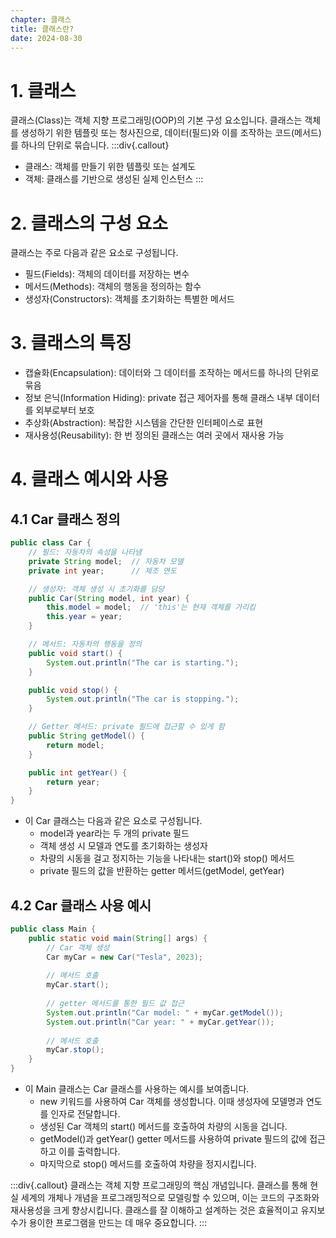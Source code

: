 ```yaml
---
chapter: 클래스
title: 클래스란?
date: 2024-08-30
---
```

# 1. 클래스
클래스(Class)는 객체 지향 프로그래밍(OOP)의 기본 구성 요소입니다. 클래스는 객체를 생성하기 위한 템플릿 또는 청사진으로, 데이터(필드)와 이를 조작하는 코드(메서드)를 하나의 단위로 묶습니다.
:::div{.callout}
- 클래스: 객체를 만들기 위한 템플릿 또는 설계도
- 객체: 클래스를 기반으로 생성된 실제 인스턴스
:::

# 2. 클래스의 구성 요소
클래스는 주로 다음과 같은 요소로 구성됩니다.
- 필드(Fields): 객체의 데이터를 저장하는 변수
- 메서드(Methods): 객체의 행동을 정의하는 함수
- 생성자(Constructors): 객체를 초기화하는 특별한 메서드

# 3. 클래스의 특징
- 캡슐화(Encapsulation): 데이터와 그 데이터를 조작하는 메서드를 하나의 단위로 묶음
- 정보 은닉(Information Hiding): private 접근 제어자를 통해 클래스 내부 데이터를 외부로부터 보호
- 추상화(Abstraction): 복잡한 시스템을 간단한 인터페이스로 표현
- 재사용성(Reusability): 한 번 정의된 클래스는 여러 곳에서 재사용 가능

# 4. 클래스 예시와 사용
## 4.1 Car 클래스 정의
```java
public class Car {
    // 필드: 자동차의 속성을 나타냄
    private String model;  // 자동차 모델
    private int year;      // 제조 연도

    // 생성자: 객체 생성 시 초기화를 담당
    public Car(String model, int year) {
        this.model = model;  // 'this'는 현재 객체를 가리킴
        this.year = year;
    }

    // 메서드: 자동차의 행동을 정의
    public void start() {
        System.out.println("The car is starting.");
    }

    public void stop() {
        System.out.println("The car is stopping.");
    }

    // Getter 메서드: private 필드에 접근할 수 있게 함
    public String getModel() {
        return model;
    }

    public int getYear() {
        return year;
    }
}
```
- 이 Car 클래스는 다음과 같은 요소로 구성됩니다.
    - model과 year라는 두 개의 private 필드
    - 객체 생성 시 모델과 연도를 초기화하는 생성자
    - 차량의 시동을 걸고 정지하는 기능을 나타내는 start()와 stop() 메서드
    - private 필드의 값을 반환하는 getter 메서드(getModel, getYear)

## 4.2 Car 클래스 사용 예시
```java
public class Main {
    public static void main(String[] args) {
        // Car 객체 생성
        Car myCar = new Car("Tesla", 2023);
        
        // 메서드 호출
        myCar.start();
        
        // getter 메서드를 통한 필드 값 접근
        System.out.println("Car model: " + myCar.getModel());
        System.out.println("Car year: " + myCar.getYear());
        
        // 메서드 호출
        myCar.stop();
    }
}
```
- 이 Main 클래스는 Car 클래스를 사용하는 예시를 보여줍니다.
    - new 키워드를 사용하여 Car 객체를 생성합니다. 이때 생성자에 모델명과 연도를 인자로 전달합니다.
    - 생성된 Car 객체의 start() 메서드를 호출하여 차량의 시동을 겁니다.
    - getModel()과 getYear() getter 메서드를 사용하여 private 필드의 값에 접근하고 이를 출력합니다.
    - 마지막으로 stop() 메서드를 호출하여 차량을 정지시킵니다.


:::div{.callout}
클래스는 객체 지향 프로그래밍의 핵심 개념입니다. 클래스를 통해 현실 세계의 개체나 개념을 프로그래밍적으로 모델링할 수 있으며, 이는 코드의 구조화와 재사용성을 크게 향상시킵니다. 클래스를 잘 이해하고 설계하는 것은 효율적이고 유지보수가 용이한 프로그램을 만드는 데 매우 중요합니다.
:::